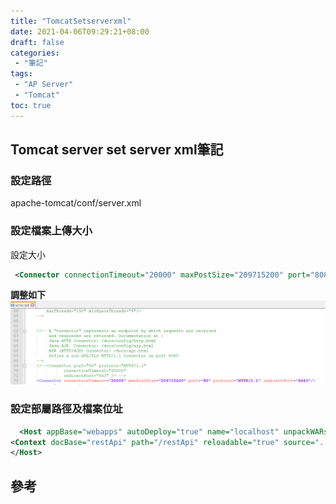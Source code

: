 ```yaml
---
title: "TomcatSetserverxml"
date: 2021-04-06T09:29:21+08:00
draft: false
categories:
 - "筆記"
tags:
 - "AP Server"
 - "Tomcat"
toc: true
---
```


## Tomcat server set server xml筆記
<!-- 簡介 -->
<!--more-->

### 設定路徑

apache-tomcat/conf/server.xml

### 設定檔案上傳大小

設定大小

```xml
 <Connector connectionTimeout="20000" maxPostSize="209715200" port="8080" protocol="HTTP/1.1" redirectPort="8443"/>
```

**調整如下**
![調整Tomcat上傳檔案大小](../images/tomcat/調整Tomcat上傳檔案大小.png)

### 設定部屬路徑及檔案位址

```xml
  <Host appBase="webapps" autoDeploy="true" name="localhost" unpackWARs="true">
<Context docBase="restApi" path="/restApi" reloadable="true" source="../SpringProjectRestApi"/>
</Host>
```

## 參考
